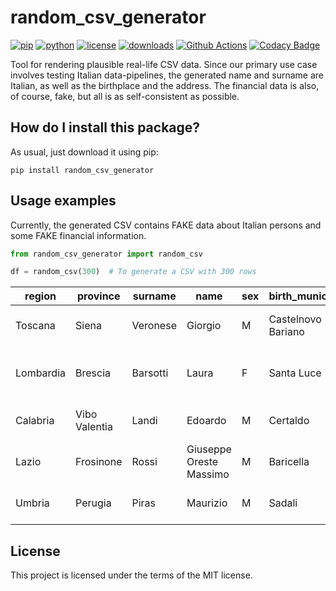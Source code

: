 # random_csv_generator

[![pip](https://badge.fury.io/py/random-csv-generator.svg)](https://badge.fury.io/py/random-csv-generator)
[![python](https://img.shields.io/pypi/pyversions/random-csv-generator)](https://pypi.org/project/random-csv-generator/)
[![license](https://img.shields.io/pypi/l/random-csv-generator)](https://pypi.org/project/random-csv-generator/)
[![downloads](https://pepy.tech/badge/random-csv-generator)](https://pepy.tech/badge/random-csv-generator)
[![Github Actions](https://github.com/LucaCappelletti94/random_csv_generator/actions/workflows/python.yml/badge.svg)](https://github.com/LucaCappelletti94/random_csv_generator/actions/)
[![Codacy Badge](https://app.codacy.com/project/badge/Grade/e6fe64db1c9042bbaa4c0a20bde585dc)](https://app.codacy.com/gh/LucaCappelletti94/random_csv_generator/dashboard?utm_source=gh&utm_medium=referral&utm_content=&utm_campaign=Badge_grade)

Tool for rendering plausible real-life CSV data. Since our primary use case involves
testing Italian data-pipelines, the generated name and surname are Italian, as well as
the birthplace and the address. The financial data is also, of course, fake, but all is
as self-consistent as possible.

## How do I install this package?

As usual, just download it using pip:

```shell
pip install random_csv_generator
```

## Usage examples

Currently, the generated CSV contains FAKE data about Italian
persons and some FAKE financial information.

```python
from random_csv_generator import random_csv

df = random_csv(300)  # To generate a CSV with 300 rows
```

| region    | province      | surname  | name                    | sex | birth_municipality | birth_province | birth_region   | birth_cap | birth_province_code | birthdate  | address                   | house_number | cap   | municipality         | province_code | codice_fiscale   | total_debit | paid_debit  |
| --------- | ------------- | -------- | ----------------------- | --- | ------------------ | -------------- | -------------- | --------- | ------------------- | ---------- | ------------------------- | ------------ | ----- | -------------------- | ------------- | ---------------- | ----------- | ----------- |
| Toscana   | Siena         | Veronese | Giorgio                 | M   | Castelnovo Bariano | Rovigo         | Veneto         | 45030     | RO                  | 2000-12-08 | Via Traversa Stazione     | 15           | 53034 | Colle Di Val D'elsa  | SI            | VRNGRG00T08C215S | 15.347,00 € | 1.763,00 €  |
| Lombardia | Brescia       | Barsotti | Laura                   | F   | Santa Luce         | Pisa           | Toscana        | 56040     | PI                  | 1981-04-16 | Via Martiri Della Libertà | 291          | 25030 | Roncadelle           | BS            | BRSLRA81D56I217W | 24.015,00 € | 12.250,00 € |
| Calabria  | Vibo Valentia | Landi    | Edoardo                 | M   | Certaldo           | Firenze        | Toscana        | 50052     | FI                  | 1999-07-31 | Corso Umberto I           | 250          | 89822 | Serra San Bruno      | VV            | LNDDRD99L31C540R | 73.788,00 € | 70.486,00 € |
| Lazio     | Frosinone     | Rossi    | Giuseppe Oreste Massimo | M   | Baricella          | Bologna        | Emilia Romagna | 40052     | BO                  | 1953-09-10 | Borgo San Nicola          | 114          | 3020  | Pastena              | FR            | RSSGPP53P10A665N | 17.640,00 € | 15.303,00 € |
| Umbria    | Perugia       | Piras    | Maurizio                | M   | Sadali             | Cagliari       | Sardegna       | 08030     | CA                  | 1957-06-14 | Piazza D. Alighieri       | 3            | 6061  | Castiglione Del Lago | PG            | PRSMRZ57H14H659Q | 11.106,00 € | 10.210,00 € |

## License
This project is licensed under the terms of the MIT license.
